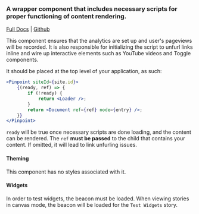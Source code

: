 ### A wrapper component that includes necessary scripts for proper functioning of content rendering.

[Full Docs](https://react.preview.pinpoint.com/?path=/docs/components-pinpoint) | [Github](https://github.com/pinpt/react/tree/master/src/components/Pinpoint)

This component ensures that the analytics are set up and user's pageviews will be recorded. It is also responsible for initializing the script to unfurl links inline and wire up interactive elements such as YouTube videos and Toggle components.

It should be placed at the top level of your application, as such:

```jsx
<Pinpoint siteId={site.id}>
	{(ready, ref) => {
		if (!ready) {
			return <Loader />;
		}
		return <Document ref={ref} node={entry} />;
	}}
</Pinpoint>
```

`ready` will be true once necessary scripts are done loading, and the content can be rendered. The `ref` **must be passed** to the child that contains your content. If omitted, it will lead to link unfurling issues.

#### Theming

This component has no styles associated with it.

#### Widgets

In order to test widgets, the beacon must be loaded. When viewing stories in canvas mode, the beacon will be loaded for the `Test Widgets` story.
